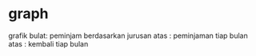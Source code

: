 # graph

grafik bulat: peminjam berdasarkan jurusan
atas : peminjaman tiap bulan
atas : kembali tiap bulan
